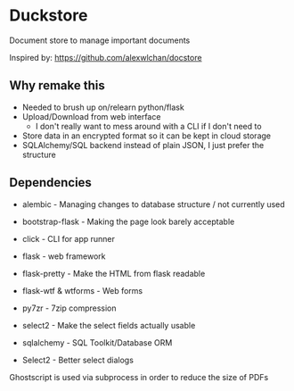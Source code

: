 # Duckstore #

Document store to manage important documents

Inspired by: https://github.com/alexwlchan/docstore

## Why remake this ##

* Needed to brush up on/relearn python/flask
* Upload/Download from web interface
  * I don't really want to mess around with a CLI if I don't need to
* Store data in an encrypted format so it can be kept in cloud storage
* SQLAlchemy/SQL backend instead of plain JSON, I just prefer the structure

## Dependencies ##

* alembic - Managing changes to database structure / not currently used
* bootstrap-flask - Making the page look barely acceptable
* click - CLI for app runner
* flask - web framework
* flask-pretty - Make the HTML from flask readable
* flask-wtf & wtforms - Web forms
* py7zr - 7zip compression
* select2 - Make the select fields actually usable
* sqlalchemy - SQL Toolkit/Database ORM

* Select2 - Better select dialogs

Ghostscript is used via subprocess in order to reduce the size of PDFs
